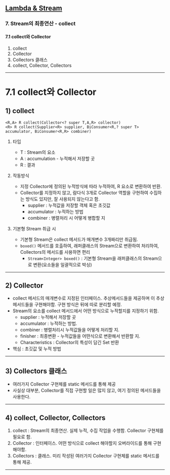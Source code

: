 ## <a href = "../README.md" target="_blank">Lambda & Stream</a>

### 7. Stream의 최종연산 - collect
#### 7.1 collect와 Collector
1) collect
2) Collector
3) Collectors 클래스
4) collect, Collector, Collectors

---

# 7.1 collect와 Collector

## 1) collect
`<R,A> R collect(Collector<? super T,A,R> collector)`  
`<R> R collect(Supplier<R> supplier, BiConsumer<R,? super T> accumulator, BiConsumer<R,R> combiner)`
1. 타입
   - T : Stream의 요소
   - A : accumulation - 누적해서 저장할 곳
   - R : 결과
   
2. 작동방식
   - 지정 Collector에 정의된 누적방식에 따라 누적하여, R 요소로 변환하여 반환.
   - Collector를 지정하지 않고, 람다식 3개로 Collector 역할을 구현하여 수집하는 방식도 있지만, 잘 사용되지 않는다고 함.
     - supplier : 누적값을 저장할 객체 혹은 초깃값
     - accumulator : 누적하는 방법
     - combiner : 병렬처리 시 어떻게  병합할 지

3. 기본형 Stream 취급 시
   - 기본형 Stream은 collect 메서드가 매개변수 3개짜리만 취급됨.
   - `boxed()` 메서드를 호출하여, 래퍼클래스의 Stream으로 변환하여 처리하여, Collectors의 메서드를 사용하면 편리
     - `Stream<Integer> boxed()` : 기본형 Stream을 래퍼클래스의 Stream으로 변환(요소들을 일괄적으로 박싱) 
   
---

## 2) Collector
- collect 메서드의 매개변수로 지정된 인터페이스. 추상메서드들을 제공하며 이 추상메서드들을 구현해야함. 구현 방식은 뒤에 따로 분리할 예정.
- Stream의 요소를 collect 메서드에서 어떤 방식으로 누적할지를 지정하기 위함. 
  - supplier : 누적해서 저장할 곳
  - accumulator : 누적하는 방법.
  - combiner : 병렬처리시 누적값들을 어떻게 처리할 지.
  - finisher : 최종변환 - 누적값들을 어떤식으로 변환해서 반환할 지.
  - Characteristics : Collector의 특성이 담긴 Set 반환
- 핵심 : 초깃값 및 누적 방법

---

## 3) Collectors 클래스
- 여러가지 Collector 구현체를 static 메서드를 통해 제공
- 사실상 대부분, Collector를 직접 구현할 일은 많지 않고, 여기 정의된 메서드들을 사용한다.

---

## 4) collect, Collector, Collectors
1. collect : Stream의 최종연산. 실제 누적, 수집 작업을 수행함. Collector 구현체를 필요로 함.
2. Collector : 인터페이스. 어떤 방식으로 collect 해야할지 오버라이드를 통해 구현해야함.
3. Collectors : 클래스. 미리 작성된 여러가지 Collector 구현체를 static 메서드를 통해 제공.

---
